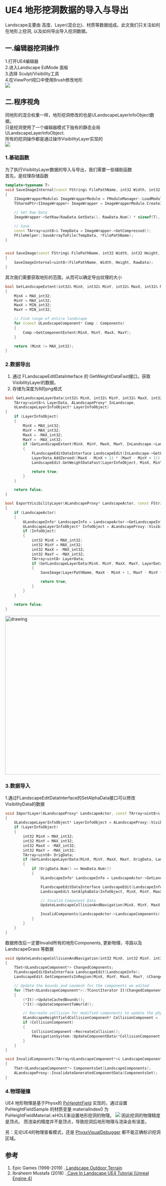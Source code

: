 # UE4 地形挖洞数据的导入与导出
Landscape主要由 高度、Layer(混合比)、材质等数据组成。此文我们只关注如何在地形上挖洞, 以及如何导出导入挖洞数据。

## 一.编辑器挖洞操作
1.打开UE4编辑器   
2.进入Landscape EdMode 面板    
3.选择 Sculpt/Visibility工具    
4.在ViewPort视口中使用Brush修改地形    
![](https://github.com/timi-liuliang/writing/blob/master/2019/16.UE4%20Modidfy%20Visibility%20Layer/ModifyVisibilityLayer.gif?raw=true)  

## 二.程序视角
同地形的混合权重一样，地形挖洞修改的也是ULandscapeLayerInfoObject数据。   
只是挖洞使用了一个编辑器模式下独有的静态全局 ULandscapeLayerInfoObject.  
所有的挖洞操作都是通过操作VisibilityLayer实现的    
![](https://github.com/timi-liuliang/writing/blob/master/2019/16.UE4%20Modidfy%20Visibility%20Layer/Visibility.png?raw=true)   

### 1.基础函数
为了执行VisiblityLayer数据的导入与导出，我们需要一些辅助函数   
首先，是纹理存储函数
```cpp
template<typename T>
void SaveImageInternal(const FString& FilePathName, int32 Width, int32 Height, const TArray<T>& RawData)
{
	IImageWrapperModule& ImageWrapperModule = FModuleManager::LoadModuleChecked<IImageWrapperModule>("ImageWrapper");
	TSharedPtr<IImageWrapper> ImageWrapper = ImageWrapperModule.CreateImageWrapper(EImageFormat::PNG);

	// Set Raw Data
	ImageWrapper->SetRaw(RawData.GetData(), RawData.Num() * sizeof(T), Width, Height, ERGBFormat::Gray, sizeof(T) * 8);

	// Save
	const TArray<uint8>& TempData = ImageWrapper->GetCompressed();
	FFileHelper::SaveArrayToFile(TempData, *FilePathName);
}


void SaveImage(const FString& FilePathName, int32 Width, int32 Height, const TArray<uint8>& RawData)
{
	SaveImageInternal<uint8>(FilePathName, Width, Height, RawData);
}
```
其次我们需要获取地形的范围，从而可以确定导出纹理的大小
```cpp
bool GetLandscapeExtent(int32& MinX, int32& MinY, int32& MaxX, int32& MaxY, const TArray<ULandscapeComponent*>& Components)
{
	MinX = MAX_int32;
	MinY = MAX_int32;
	MaxX = MIN_int32;
	MaxY = MIN_int32;

	// Find range of entire landscape
	for (const ULandscapeComponent* Comp : Components)
	{
		Comp->GetComponentExtent(MinX, MinY, MaxX, MaxY);
	}

	return (MinX != MAX_int32);
}
```

### 2.数据导出
1. 通过 FLandscapeEditDataInterface 的 GetWeightDataFast接口，获取VisibilityLayer的数据。  
2. 存储为深度为8的png格式   
```cpp
bool GetLandscapeLayerData(int32& MinX, int32& MinY, int32& MaxX, int32& MaxY, 
	TArray<uint8>& LayerData, ALandscapeProxy* InLandscape, 
	ULandscapeLayerInfoObject* LayerInfoObject)
{
	if (LayerInfoObject)
	{
		MinX = MAX_int32;
		MinY = MAX_int32;
		MaxX = -MAX_int32;
		MaxY = -MAX_int32;
		if (GetLandscapeExtent(MinX, MinY, MaxX, MaxY, InLandscape->LandscapeComponents))
		{
			FLandscapeEditDataInterface LandscapeEdit(InLandscape->GetLandscapeInfo());
			LayerData.AddZeroed((MaxX - MinX + 1) * (MaxY - MinY + 1));
			LandscapeEdit.GetWeightDataFast(LayerInfoObject, MinX, MinY, MaxX, MaxY, LayerData.GetData(), 0);

			return true;
		}
	}

	return false;
}

bool ExportVisibilityLayer(ALandscapeProxy* LandscapeActor, const FString& LayerPathName)
{
	if (LandscapeActor)
	{
		ULandscapeInfo* LandscapeInfo = LandscapeActor->GetLandscapeInfo();
		ULandscapeLayerInfoObject* InfoObject = ALandscapeProxy::VisibilityLayer;
		if (InfoObject)
		{
			int32 MinX = MAX_int32;
			int32 MinY = MAX_int32;
			int32 MaxX = -MAX_int32;
			int32 MaxY = -MAX_int32;
			TArray<uint8> LayerData;
			if (GetLandscapeLayerData(MinX, MinY, MaxX, MaxY, LayerData, LandscapeActor, InfoObject))
			{
				SaveImage(LayerPathName, MaxX - MinX + 1, MaxY - MinY + 1, LayerData);

				return true;
			}
		}
	}

	return false;
}

```
<img src="https://github.com/timi-liuliang/writing/blob/master/2019/16.UE4%20Modidfy%20Visibility%20Layer/Heightmap_x0_y0.png?raw=true" alt="drawing" width="512"/>

### 3.数据导入
1.通过FLandscapeEditDataInterface的SetAlphaData接口可以修改VisibilityData的数据
```cpp
void ImportLayer(ALandscapeProxy* LandscapeActor, const TArray<uint8>& NewData)
{
	ULandscapeLayerInfoObject* LayerInfoObject = ALandscapeProxy::VisibilityLayer;
	if (LayerInfoObject)
	{
		int32 MinX = MAX_int32;
		int32 MinY = MAX_int32;
		int32 MaxX = -MAX_int32;
		int32 MaxY = -MAX_int32;
		TArray<uint8> OrigData;
		if (GetLandscapeLayerData(MinX, MinY, MaxX, MaxY, OrigData, LandscapeActor, LayerInfoObject))
		{
			if (OrigData.Num() == NewData.Num())
			{
				ULandscapeInfo* LandscapeInfo = LandscapeActor->GetLandscapeInfo();

				FLandscapeEditDataInterface LandscapeEdit(LandscapeInfo);
				LandscapeEdit.SetAlphaData(InfoObject, MinX, MinY, MaxX, MaxY, NewData.GetData(), 0, ELandscapeLayerPaintingRestriction::None, true, false);

				// Invalid Component Data
				UpdateLandscapeCollisionAndNavigation(MinX, MinY, MaxX, MaxY, LandscapeInfo);

				InvalidComponents(LandscapeActor->LandscapeComponents);
			}
		}
	}
}
```
数据修改后一定要Invalid所有的地形Components, 更新物理，寻路以及LandscapeGrass 等数据
```cpp
void UpdateLandscapeCollisionAndNavigation(int32 MinX, int32 MinY, int32 MaxX, int32 MaxY, ULandscapeInfo* LandscapeInfo)
{
    TSet<ULandscapeComponent*> ChangedComponents;
    FLandscapeEditDataInterface LandscapeEdit(LandscapeInfo);
    LandscapeEdit.GetComponentsInRegion(MinX, MinY, MaxX, MaxY, &ChangedComponents);

    // Update the bounds and navmesh for the components we edited
    for (TSet<ULandscapeComponent*>::TConstIterator It(ChangedComponents); It; ++It)
    {
        (*It)->UpdateCachedBounds();
        (*It)->UpdateComponentToWorld();

        // Recreate collision for modified components to update the physical materials
        ULandscapeHeightfieldCollisionComponent* CollisionComponent = (*It)->CollisionComponent.Get();
        if (CollisionComponent)
        {
            CollisionComponent->RecreateCollision();
            FNavigationSystem::UpdateComponentData(*CollisionComponent);
        }
    }
}

void InvalidComponents(TArray<ULandscapeComponent*>& LandscapeComponents)
{
	TSet<ULandscapeComponent*> ComponentsSet(LandscapeComponents);
	ALandscapeProxy::InvalidateGeneratedComponentData(ComponentsSet);
}
```

### 4.物理碰撞
UE4 地形物理是基于Physx的 [PxHeightField](https://docs.nvidia.com/gameworks/content/gameworkslibrary/physx/guide/Manual/Geometry.html) 实现的，通过设置 PxHeightFieldSample 的材质变量 materialIndex0 为 PxHeightFieldMaterial::eHOLE来设置地形挖洞的物理。
![](https://github.com/timi-liuliang/writing/blob/master/2019/16.UE4%20Modidfy%20Visibility%20Layer/eHole.png?raw=true)
因此挖洞的物理精度是顶点。
而渲染的精度并不是顶点，导致挖洞后地形物理与渲染会有误差。

另：无论UE4的物理查看模式，还是 [PhysxVisualDebugger](https://developer.nvidia.com/physx-visual-debugger) 都不能正确标识挖洞区域。

## 参考
1. Epic Games (1998-2019) .[ Landscape Outdoor Terrain](https://docs.unrealengine.com/en-US/Engine/Landscape/index.html)
2. Ibraheem Mustafa (2018) .[ Cave In Landscape UE4 Tutorial (Unreal Engine 4)](https://www.youtube.com/watch?v=1jKLYxPBszQ)
